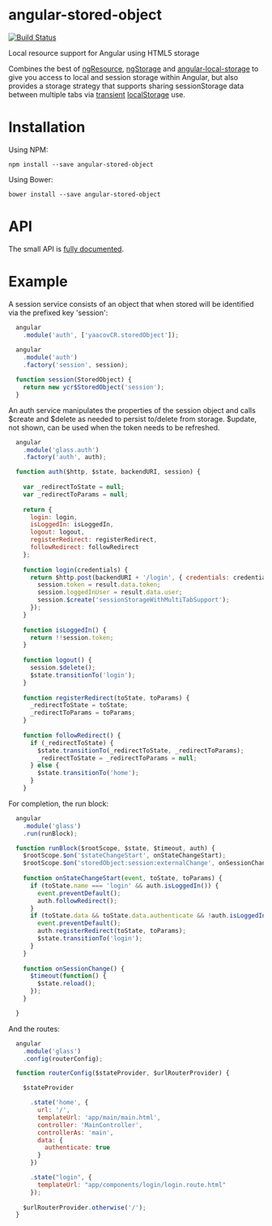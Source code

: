# angular-stored-object

[![Build Status](https://travis-ci.org/yaacovCR/angular-stored-object.svg?branch=master)](https://travis-ci.org/yaacovCR/angular-stored-object)

Local resource support for Angular using HTML5 storage

Combines the best of [ngResource](https://docs.angularjs.org/api/ngResource/service/$resource), [ngStorage](https://github.com/gsklee/ngStorage) and [angular-local-storage](https://github.com/grevory/angular-local-storage) to give you access to local and session storage within Angular, but also provides a storage strategy that supports sharing sessionStorage data between multiple tabs via [transient](http://stackoverflow.com/questions/20325763/browser-sessionstorage-share-between-tabs) [localStorage](http://blog.guya.net/2015/06/12/sharing-sessionstorage-between-tabs-for-secure-multi-tab-authentication/) use.


Installation
============

Using NPM:

```
npm install --save angular-stored-object
```

Using Bower:

```
bower install --save angular-stored-object
```

API
===

The small API is [fully documented](http://yaacovcr.github.io/angular-stored-object/docs).

Example
=======

A session service consists of an object that when stored will be identified via the prefixed key 'session': 
```javascript
  angular
    .module('auth', ['yaacovCR.storedObject']);
    
  angular
    .module('auth')
    .factory('session', session);

  function session(StoredObject) {
    return new ycr$StoredObject('session');
  }
  ```
  
An auth service manipulates the properties of the session object and calls $create and $delete as needed to persist to/delete from storage. $update, not shown, can be used when the token needs to be refreshed.
```javascript
  angular
    .module('glass.auth')
    .factory('auth', auth);

  function auth($http, $state, backendURI, session) {
    
    var _redirectToState = null;
    var _redirectToParams = null;
    
    return {
      login: login,
      isLoggedIn: isLoggedIn,
      logout: logout,
      registerRedirect: registerRedirect,
      followRedirect: followRedirect
    };
    
    function login(credentials) {
      return $http.post(backendURI + '/login', { credentials: credentials }).then(function(result) {
        session.token = result.data.token;
        session.loggedInUser = result.data.user;
        session.$create('sessionStorageWithMultiTabSupport');
      });
    }
    
    function isLoggedIn() {
      return !!session.token;
    }
    
    function logout() {
      session.$delete();
      $state.transitionTo('login');
    }
    
    function registerRedirect(toState, toParams) {
      _redirectToState = toState;
      _redirectToParams = toParams;
    }
    
    function followRedirect() {
      if (_redirectToState) {
        $state.transitionTo(_redirectToState, _redirectToParams);
        _redirectToState = _redirectToParams = null;
      } else {
        $state.transitionTo('home');
      }      
    }
```

For completion, the run block:
```javascript
  angular
    .module('glass')
    .run(runBlock);

  function runBlock($rootScope, $state, $timeout, auth) {
    $rootScope.$on('$stateChangeStart', onStateChangeStart);
    $rootScope.$on('storedObject:session:externalChange', onSessionChange);
    
    function onStateChangeStart(event, toState, toParams) {
      if (toState.name === 'login' && auth.isLoggedIn()) {
        event.preventDefault();
        auth.followRedirect();
      }
      if (toState.data && toState.data.authenticate && !auth.isLoggedIn()) {
        event.preventDefault();
        auth.registerRedirect(toState, toParams);
        $state.transitionTo('login');
      }
    }
        
    function onSessionChange() {
      $timeout(function() {
        $state.reload();
      });
    }

  }
```

And the routes:
```javascript
  angular
    .module('glass')
    .config(routerConfig);

  function routerConfig($stateProvider, $urlRouterProvider) {

    $stateProvider

      .state('home', {
        url: '/',
        templateUrl: 'app/main/main.html',
        controller: 'MainController',
        controllerAs: 'main',
        data: {
          authenticate: true
        }
      })

      .state("login", {
        templateUrl: "app/components/login/login.route.html"
      });
    
    $urlRouterProvider.otherwise('/');
  }
```
